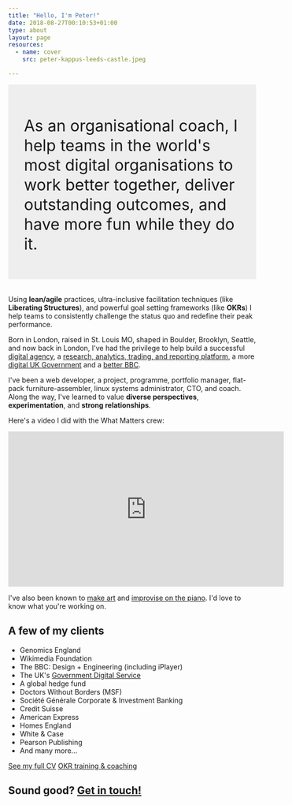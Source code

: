 ```yaml
---
title: "Hello, I'm Peter!"
date: 2018-08-27T00:10:53+01:00
type: about
layout: page
resources:
  - name: cover
    src: peter-kappus-leeds-castle.jpeg

---
```


<div style="background: #eee; padding: 2rem 2rem 1.2rem 2rem; margin-bottom: 2rem; font-size: 2rem;">
  <p style="line-height: 2.5rem">As an organisational coach, I help teams in the world's most digital organisations to work better together, deliver outstanding outcomes, and have more fun while they do it.</p>
</div>

Using **lean/agile** practices, ultra-inclusive facilitation techniques (like **Liberating Structures**), and powerful goal setting frameworks (like **OKRs**) I help teams to consistently challenge the status quo and redefine their peak performance.

Born in London, raised in St. Louis MO, shaped in Boulder, Brooklyn, Seattle, and now back in London, I've had the privilege to help build a successful  [digital agency](http://designcommission.com/), a [research, analytics, trading, and reporting platform](https://www.credit-suisse.com/ch/en/investment-banking/global-markets/equities/credit-suisse-plus.html), a more [digital UK Government](https://gds.blog.gov.uk/) and a [better BBC](https://www.bbc.com/backstage/design-engineering). 

I've been a web developer, a project, programme, portfolio manager, flat-pack furniture-assembler, linux systems administrator, CTO, and coach. Along the way, I've learned to value **diverse perspectives**, **experimentation**, and **strong relationships**. 

Here's a video I did with the What Matters crew:

<iframe width="560" height="315" src="https://www.youtube-nocookie.com/embed/_k2H6LfOjkw" title="YouTube video player" frameborder="0" allow="accelerometer; autoplay; clipboard-write; encrypted-media; gyroscope; picture-in-picture" allowfullscreen></iframe>

I've also been known to [make art](http://www.abstraktor.com) and [improvise on the piano](https://piano.peterkappus.com). I'd love to know what you're working on.

## A few of my clients

  * Genomics England
  * Wikimedia Foundation
  * The BBC: Design + Engineering (including iPlayer)
  * The UK's [Government Digital Service](https://gds.blog.gov.uk/)
  * A global hedge fund
  * Doctors Without Borders (MSF)
  * Société Générale Corporate & Investment Banking
  * Credit Suisse
  * American Express
  * Homes England
  * White & Case
  * Pearson Publishing
  * And many more...
  

<a href="/cv" class="btn btn-primary btn-lg">See my full CV</a>
<a href="/okr-consulting" class="btn btn-primary btn-lg">OKR training & coaching</a>

<!--
I've helped teams in banking, government, media, bio-tech, and more to adopt tools like lean/agile practices, DevOps/SRE, systems thinking, [Objectives & Key Results](/okr-consulting), [Liberating Structures](http://www.liberatingstructures.com/), and [Nonviolent Communication](/nvc) to reach (and redefine) their peak. I've built things using C++, HTML, JavaScript, Java, Ruby on Rails, Python, and even Perl back in the day. In fact, you're looking at [some of my code](/colophon) right now.

<a href="/cv" class="btn btn-primary btn-lg">Check out my experience</a> 
-->


## Sound good? [Get in touch!](/contact)
